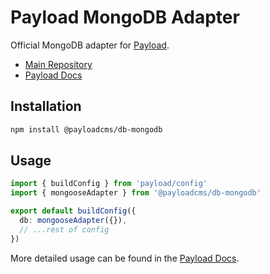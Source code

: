 # Payload MongoDB Adapter

Official MongoDB adapter for [Payload](https://payloadcms.com).

- [Main Repository](https://github.com/payloadcms/payload)
- [Payload Docs](https://payloadcms.com/docs)

## Installation

```bash
npm install @payloadcms/db-mongodb
```

## Usage

```ts
import { buildConfig } from 'payload/config'
import { mongooseAdapter } from '@payloadcms/db-mongodb'

export default buildConfig({
  db: mongooseAdapter({}),
  // ...rest of config
})

```

More detailed usage can be found in the [Payload Docs](https://payloadcms.com/docs/configuration/overview).

